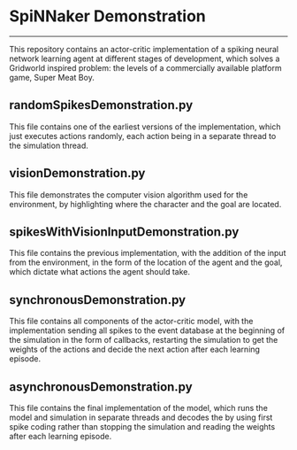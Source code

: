 # SpiNNaker Demonstration

----

This repository contains an actor-critic implementation of a spiking neural network learning agent at different stages of development, which solves a Gridworld inspired problem: the levels of a commercially available platform game, Super Meat Boy.

## randomSpikesDemonstration.py

This file contains one of the earliest versions of the implementation, which just executes actions randomly, each action being in a separate thread to the simulation thread.

## visionDemonstration.py

This file demonstrates the computer vision algorithm used for the environment, by highlighting where the character and the goal are located.

## spikesWithVisionInputDemonstration.py

This file contains the previous implementation, with the addition of the input from the environment, in the form of the location of the agent and the goal, which dictate what actions the agent should take.

## synchronousDemonstration.py

This file contains all components of the actor-critic model, with the implementation sending all spikes to the event database at the beginning of the simulation in the form of callbacks, restarting the simulation to get the weights of the actions and decide the next action after each learning episode.

## asynchronousDemonstration.py

This file contains the final implementation of the model, which runs the model and simulation in separate threads and decodes the by using first spike coding rather than stopping the simulation and reading the weights after each learning episode.
